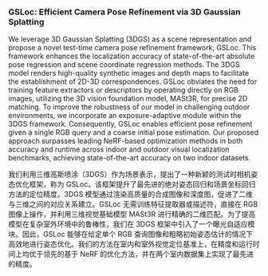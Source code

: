 ### GSLoc: Efficient Camera Pose Refinement via 3D Gaussian Splatting

We leverage 3D Gaussian Splatting (3DGS) as a scene representation and propose a novel test-time camera pose refinement framework, GSLoc. This framework enhances the localization accuracy of state-of-the-art absolute pose regression and scene coordinate regression methods. The 3DGS model renders high-quality synthetic images and depth maps to facilitate the establishment of 2D-3D correspondences. GSLoc obviates the need for training feature extractors or descriptors by operating directly on RGB images, utilizing the 3D vision foundation model, MASt3R, for precise 2D matching. To improve the robustness of our model in challenging outdoor environments, we incorporate an exposure-adaptive module within the 3DGS framework. Consequently, GSLoc enables efficient pose refinement given a single RGB query and a coarse initial pose estimation. Our proposed approach surpasses leading NeRF-based optimization methods in both accuracy and runtime across indoor and outdoor visual localization benchmarks, achieving state-of-the-art accuracy on two indoor datasets.

我们利用三维高斯喷涂（3DGS）作为场景表示，提出了一种新颖的测试时相机姿态优化框架，称为 GSLoc。该框架提升了最先进的绝对姿态回归和场景坐标回归方法的定位精度。3DGS 模型通过渲染高质量的合成图像和深度图，促进了二维与三维之间的对应关系建立。GSLoc 无需训练特征提取器或描述符，直接在 RGB 图像上操作，并利用三维视觉基础模型 MASt3R 进行精确的二维匹配。为了提高模型在复杂室外环境中的鲁棒性，我们在 3DGS 框架中引入了一个曝光自适应模块。因此，GSLoc 能够在给定单个 RGB 查询图像和粗略初始姿态估计的情况下高效地进行姿态优化。我们的方法在室内和室外视觉定位基准上，在精度和运行时间上均优于领先的基于 NeRF 的优化方法，并在两个室内数据集上实现了最先进的精度。
